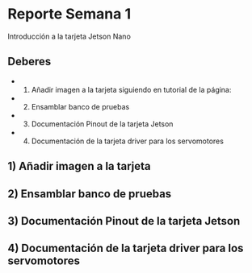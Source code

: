 # Reporte Semana 1
Introducción a la tarjeta Jetson Nano

## Deberes
- 1) Añadir imagen a la tarjeta siguiendo en tutorial de la página:
- 2) Ensamblar banco de pruebas
- 3) Documentación Pinout de la tarjeta Jetson
- 4) Documentación de la tarjeta driver para los servomotores

##  1) Añadir imagen a la tarjeta 


## 2) Ensamblar banco de pruebas

## 3) Documentación Pinout de la tarjeta Jetson

## 4) Documentación de la tarjeta driver para los servomotores
